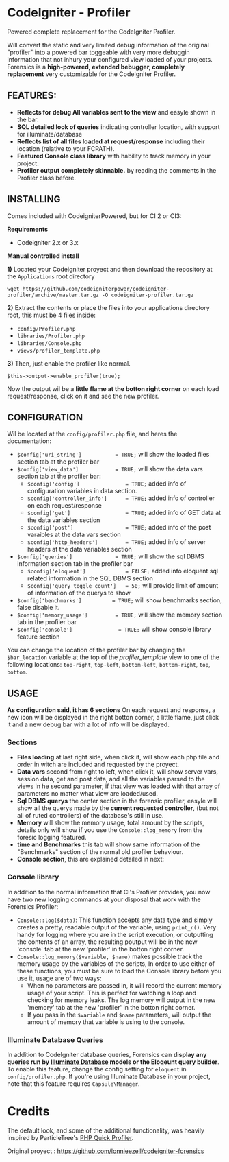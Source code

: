 # CodeIgniter - Profiler

Powered complete replacement for the CodeIgniter Profiler. 

Will convert the static and very limited debug information of the original "profiler" 
into a powered bar toggeable with very more debuggin information that not inhury your configured 
view loaded of your projects.
Forensics is a **high-powered, extended bebugger, completely replacement** very customizable 
for the CodeIgniter Profiler.

## FEATURES:

- **Reflects for debug All variables sent to the view** and easyle shown in the bar.
- **SQL detailed look of queries** indicating controller location, with support for illuminate/database
- **Reflects list of all files loaded at request/response** including their location (relative to your FCPATH).
- **Featured Console class library** with hability to track memory in your project. 
- **Profiler output completely skinnable.** by reading the comments in the Profiler class before. 

## INSTALLING

Comes included with CodeigniterPowered, but for CI 2 or CI3:

**Requirements**

* Codeigniter 2.x or 3.x

**Manual controlled install**

**1)** Located your Codeigniter proyect and then download the repository at the `Applications` root directory

`wget https://github.com/codeigniterpower/codeigniter-profiler/archive/master.tar.gz -O codeigniter-profiler.tar.gz`

**2)** Extract the contents or place the files into your applications directory root, this must be 4 files inside:

* `config/Profiler.php` 
* `libraries/Profiler.php`
* `libraries/Console.php`
* `views/profiler_template.php`

**3)** Then, just enable the profiler like normal.
    
`$this->output->enable_profiler(true);`

Now the output wil be a **little flame at the botton right corner** on each load request/response, 
click on it and see the new profiler.


## CONFIGURATION

Wil be located at the `config/profiler.php` file, and heres the documentation:

* `$config['uri_string']           = TRUE;` will show the loaded files section tab at the profiler bar
* `$config['view_data']            = TRUE;` will show the data vars section tab at the profiler bar:
  * `$config['config']               = TRUE;` added info of configuration variables in data section.
  * `$config['controller_info']      = TRUE;` added info of controller on each request/response
  * `$config['get']                  = TRUE;` added info of GET data at the data variables section
  * `$config['post']                 = TRUE;` added info of the post varaibles at the data vars section
  * `$config['http_headers']         = TRUE;` added info of server headers at the data variables section
* `$config['queries']              = TRUE;` will show the sql DBMS information section tab in the profiler bar
  * `$config['eloquent']             = FALSE;` added info eloquent sql related information in the SQL DBMS section
  * `$config['query_toggle_count']   = 50;` will provide limit of amount of information of the querys to show
* `$config['benchmarks']          = TRUE;` will show benchmarks section, false disable it.
* `$config['memory_usage']         = TRUE;` will show the memory section tab in the profiler bar
* `$config['console']               = TRUE;` will show console library feature section

You can change the location of the profiler bar by changing the `$bar_location` variable 
at the top of the *profiler_template* view to one of the following locations: 
`top-right`, `top-left`, `bottom-left`, `bottom-right`, `top`, `bottom`.

## USAGE

**As configuration said, it has 6 sections** On each request and response, a new icon will be displayed in the right botton corner, a little flame, 
just click it and a new debug bar with a lot of info will be displayed.

### Sections

* **Files loading** at last right side, when click it, will show each php file and order in witch are 
included and requested by the proyect.
* **Data vars** second from right to left, when click it, will show server vars, session data, get 
and post data, and all the variables parsed to the views in he second parameter, if that view was 
loaded with that array of parameters no matter what view are loaded/used.
* **Sql DBMS querys** the center section in the forensic profiler, easyle will show all the querys 
made by the **current requested controller**, (but not all of ruted controllers) of the database's 
still in use.
* **Memory** will show the memory usage, total amount by the scripts, details only will show if you 
use the `Console::log_memory` from the foresic logging featured.
* **time and Benchmarks** this tab will show same information of the "Benchmarks" section of the normal 
old profiler behaviour.
* **Console section**, this are explained detailed in next:

### Console library

In addition to the normal information that CI's Profiler provides, you now have two new logging commands at your disposal that work with the Forensics Profiler:

* `Console::log($data)`: This function accepts any data type and simply creates a pretty, readable output of the variable, using `print_r()`. Very handy for logging where you are in the script execution, or outputting the contents of an array, the resulting poutput will be in the new 'console' tab at the new 'profiler' in the botton right corner.
* `Console::log_memory($variable, $name)` makes possible track the memory usage by the variables of the scripts, In order to use either of these functions, you must be sure to load the Console library before you use it, usage are of two ways:
  * When no parameters are passed in, it will record the current memory usage of your script. This is perfect for watching a loop and checking for memory leaks. The log memory will output in the new 'memory' tab at the new 'profiler' in the botton right corner.
  * If you pass in the `$variable` and `$name` parameters, will output the amount of memory that variable is using to the console.


### Illuminate Database Queries

In addition to CodeIgniter database queries, Forensics can **display any queries run by [Illuminate Database](https://github.com/illuminate/database) models or the Eloqeunt query builder**. To enable this feature, change the config setting for `eloquent` in `config/profiler.php`. If you're using Illuminate Database in your project, note that this feature requires `Capsule\Manager`.

# Credits

The default look, and some of the additional functionality, was heavily inspired by ParticleTree's [PHP Quick Profiler](http://particletree.com/features/php-quick-profiler/).

Original proyect : https://github.com/lonnieezell/codeigniter-forensics
